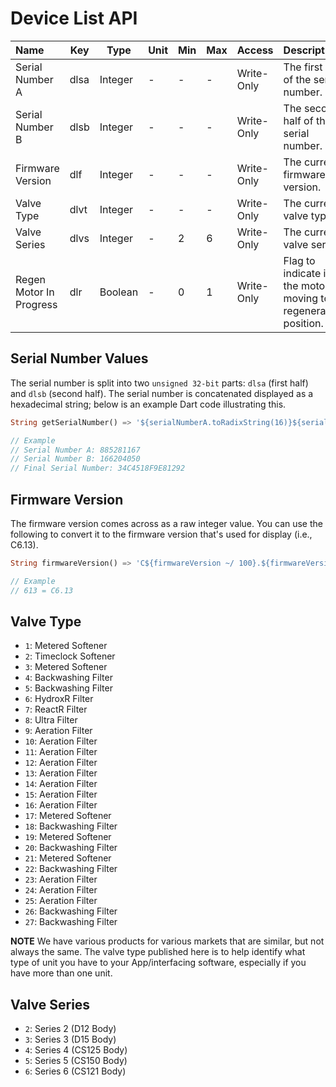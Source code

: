 # Device List API

| Name                    | Key   | Type    | Unit    | Min | Max | Access      | Description                                                         |
|:------------------------|-------|---------|:--------|-----|-----|-------------|:--------------------------------------------------------------------|
| Serial Number A         | dlsa  | Integer | -       | -   | -   | Write-Only  | The first half of the serial number.                                |
| Serial Number B         | dlsb  | Integer | -       | -   | -   | Write-Only  | The second half of the serial number.                               |
| Firmware Version        | dlf   | Integer | -       | -   | -   | Write-Only  | The current firmware version.                                       |
| Valve Type              | dlvt  | Integer | -       | -   | -   | Write-Only  | The current valve type.                                             |
| Valve Series            | dlvs  | Integer | -       | 2   | 6   | Write-Only  | The current valve series.                                           |
| Regen Motor In Progress | dlr   | Boolean | -       | 0   | 1   | Write-Only  | Flag to indicate if the motor is moving to a regeneration position. |

## Serial Number Values

The serial number is split into two `unsigned 32-bit` parts: `dlsa` (first half) and `dlsb` (second half). The serial number is concatenated displayed as a hexadecimal string; below is an example Dart code illustrating this.

```dart
String getSerialNumber() => '${serialNumberA.toRadixString(16)}${serialNumberB.toRadixString(16)}'.toUpperCase();

// Example
// Serial Number A: 885281167
// Serial Number B: 166204050
// Final Serial Number: 34C4518F9E81292
```

## Firmware Version

The firmware version comes across as a raw integer value. You can use the following to convert it to the firmware version that's used for display (i.e., C6.13).

```dart
String firmwareVersion() => 'C${firmwareVersion ~/ 100}.${firmwareVersion % 100}';

// Example
// 613 = C6.13
```

## Valve Type

- `1`: Metered Softener
- `2`: Timeclock Softener
- `3`: Metered Softener
- `4`: Backwashing Filter
- `5`: Backwashing Filter
- `6`: HydroxR Filter
- `7`: ReactR Filter
- `8`: Ultra Filter
- `9`: Aeration Filter
- `10`: Aeration Filter
- `11`: Aeration Filter
- `12`: Aeration Filter
- `13`: Aeration Filter
- `14`: Aeration Filter
- `15`: Aeration Filter
- `16`: Aeration Filter
- `17`: Metered Softener
- `18`: Backwashing Filter
- `19`: Metered Softener
- `20`: Backwashing Filter
- `21`: Metered Softener
- `22`: Backwashing Filter
- `23`: Aeration Filter
- `24`: Aeration Filter
- `25`: Aeration Filter
- `26`: Backwashing Filter
- `27`: Backwashing Filter

**NOTE**
We have various products for various markets that are similar, but not always the same.  The valve type published here is to help identify what type of unit you have to your App/interfacing software, especially if you have more than one unit.

## Valve Series

- `2`: Series 2 (D12 Body)
- `3`: Series 3 (D15 Body)
- `4`: Series 4 (CS125 Body)
- `5`: Series 5 (CS150 Body)
- `6`: Series 6 (CS121 Body)
